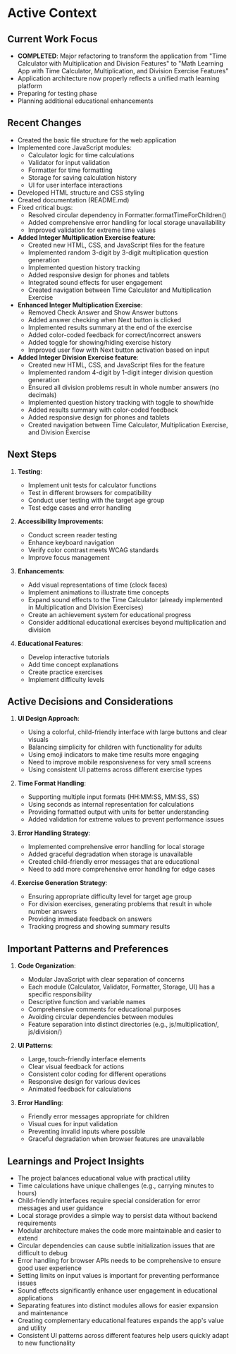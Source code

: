 # Active Context

## Current Work Focus
- **COMPLETED**: Major refactoring to transform the application from "Time Calculator with Multiplication and Division Features" to "Math Learning App with Time Calculator, Multiplication, and Division Exercise Features"
- Application architecture now properly reflects a unified math learning platform
- Preparing for testing phase
- Planning additional educational enhancements

## Recent Changes
- Created the basic file structure for the web application
- Implemented core JavaScript modules:
  - Calculator logic for time calculations
  - Validator for input validation
  - Formatter for time formatting
  - Storage for saving calculation history
  - UI for user interface interactions
- Developed HTML structure and CSS styling
- Created documentation (README.md)
- Fixed critical bugs:
  - Resolved circular dependency in Formatter.formatTimeForChildren()
  - Added comprehensive error handling for local storage unavailability
  - Improved validation for extreme time values
- **Added Integer Multiplication Exercise feature**:
  - Created new HTML, CSS, and JavaScript files for the feature
  - Implemented random 3-digit by 3-digit multiplication question generation
  - Implemented question history tracking
  - Added responsive design for phones and tablets
  - Integrated sound effects for user engagement
  - Created navigation between Time Calculator and Multiplication Exercise
- **Enhanced Integer Multiplication Exercise**:
  - Removed Check Answer and Show Answer buttons
  - Added answer checking when Next button is clicked
  - Implemented results summary at the end of the exercise
  - Added color-coded feedback for correct/incorrect answers
  - Added toggle for showing/hiding exercise history
  - Improved user flow with Next button activation based on input
- **Added Integer Division Exercise feature**:
  - Created new HTML, CSS, and JavaScript files for the feature
  - Implemented random 4-digit by 1-digit integer division question generation
  - Ensured all division problems result in whole number answers (no decimals)
  - Implemented question history tracking with toggle to show/hide
  - Added results summary with color-coded feedback
  - Added responsive design for phones and tablets
  - Created navigation between Time Calculator, Multiplication Exercise, and Division Exercise

## Next Steps
1. **Testing**:
   - Implement unit tests for calculator functions
   - Test in different browsers for compatibility
   - Conduct user testing with the target age group
   - Test edge cases and error handling

2. **Accessibility Improvements**:
   - Conduct screen reader testing
   - Enhance keyboard navigation
   - Verify color contrast meets WCAG standards
   - Improve focus management

3. **Enhancements**:
   - Add visual representations of time (clock faces)
   - Implement animations to illustrate time concepts
   - Expand sound effects to the Time Calculator (already implemented in Multiplication and Division Exercises)
   - Create an achievement system for educational progress
   - Consider additional educational exercises beyond multiplication and division

4. **Educational Features**:
   - Develop interactive tutorials
   - Add time concept explanations
   - Create practice exercises
   - Implement difficulty levels

## Active Decisions and Considerations
1. **UI Design Approach**:
   - Using a colorful, child-friendly interface with large buttons and clear visuals
   - Balancing simplicity for children with functionality for adults
   - Using emoji indicators to make time results more engaging
   - Need to improve mobile responsiveness for very small screens
   - Using consistent UI patterns across different exercise types

2. **Time Format Handling**:
   - Supporting multiple input formats (HH:MM:SS, MM:SS, SS)
   - Using seconds as internal representation for calculations
   - Providing formatted output with units for better understanding
   - Added validation for extreme values to prevent performance issues

3. **Error Handling Strategy**:
   - Implemented comprehensive error handling for local storage
   - Added graceful degradation when storage is unavailable
   - Created child-friendly error messages that are educational
   - Need to add more comprehensive error handling for edge cases

4. **Exercise Generation Strategy**:
   - Ensuring appropriate difficulty level for target age group
   - For division exercises, generating problems that result in whole number answers
   - Providing immediate feedback on answers
   - Tracking progress and showing summary results

## Important Patterns and Preferences
1. **Code Organization**:
   - Modular JavaScript with clear separation of concerns
   - Each module (Calculator, Validator, Formatter, Storage, UI) has a specific responsibility
   - Descriptive function and variable names
   - Comprehensive comments for educational purposes
   - Avoiding circular dependencies between modules
   - Feature separation into distinct directories (e.g., js/multiplication/, js/division/)

2. **UI Patterns**:
   - Large, touch-friendly interface elements
   - Clear visual feedback for actions
   - Consistent color coding for different operations
   - Responsive design for various devices
   - Animated feedback for calculations

3. **Error Handling**:
   - Friendly error messages appropriate for children
   - Visual cues for input validation
   - Preventing invalid inputs where possible
   - Graceful degradation when browser features are unavailable

## Learnings and Project Insights
- The project balances educational value with practical utility
- Time calculations have unique challenges (e.g., carrying minutes to hours)
- Child-friendly interfaces require special consideration for error messages and user guidance
- Local storage provides a simple way to persist data without backend requirements
- Modular architecture makes the code more maintainable and easier to extend
- Circular dependencies can cause subtle initialization issues that are difficult to debug
- Error handling for browser APIs needs to be comprehensive to ensure good user experience
- Setting limits on input values is important for preventing performance issues
- Sound effects significantly enhance user engagement in educational applications
- Separating features into distinct modules allows for easier expansion and maintenance
- Creating complementary educational features expands the app's value and utility
- Consistent UI patterns across different features help users quickly adapt to new functionality

